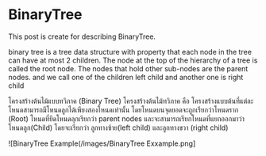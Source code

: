# BinaryTree

This post is create for describing BinaryTree.

binary tree is a tree data structure with property that each node in the tree can have at most 2 children.
The node at the top of the hierarchy of a tree is called the root node. The nodes that hold other sub-nodes are the parent nodes.
and we call one of the children left child and another one is right child 

โครงสร้างต้นไม้แบบทวิภาค (Binary Tree) 
    โครงสร้างต้นไม้ทวิภาค  คือ โครงสร้างแบบต้นที่แต่ละโหนดสามารถมีโหนดลูกได้เพียงสองโหนดเท่านั้น โดยโหนดบนจุดยอดจะถูกเรียกว่าโหนดราก (Root) โหนดที่ยึดโหนดลุกเรียกว่า parent nodes  และจะสามารถเรียกโหนดที่แยกออกมาว่า โหนดลูก(Child) โดยจะเรียกว่า ลูกทางซ้าย(left child) และลูกทางขวา (right child)

![BinaryTree Example(/images/BinaryTree Exxample.png]
